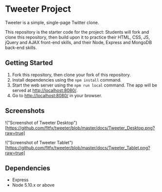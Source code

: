 # Tweeter Project

Tweeter is a simple, single-page Twitter clone.

This repository is the starter code for the project: Students will fork and clone this repository, then build upon it to practice their HTML, CSS, JS, jQuery and AJAX front-end skills, and their Node, Express and MongoDB back-end skills.

## Getting Started

1. Fork this repository, then clone your fork of this repository.
2. Install dependencies using the `npm install` command.
3. Start the web server using the `npm run local` command. The app will be served at <http://localhost:8080/>.
4. Go to <http://localhost:8080/> in your browser.

## Screenshots

!("Screenshot of Tweeter Desktop")[https://github.com/fltfx/tweeter/blob/master/docs/Tweeter_Desktop.png?raw=true]

!("Screenshot of Tweeter Tablet")[https://github.com/fltfx/tweeter/blob/master/docs/Tweeter_Tablet.png?raw=true]

## Dependencies

- Express
- Node 5.10.x or above
